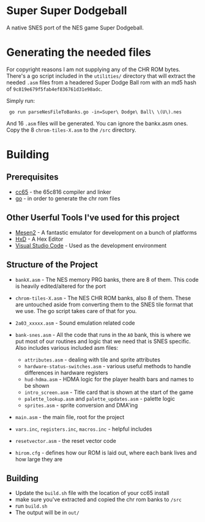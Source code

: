 # Super Super Dodgeball
A native SNES port of the NES game Super Dodgeball.

# Generating the needed files

For copyright reasons I am not supplying any of the CHR ROM bytes.  There's a go script included in the `utilities/` directory that will extract the needed `.asm` files from a headered Super Dodge Ball rom with an md5 hash of `9c819e679f5fab4ef836761d31e98adc`.

Simply run:

` go run parseNesFileToBanks.go -in=Super\ Dodge\ Ball\ \(U\).nes`

And 16 `.asm` files will be generated.  You can ignore the bankx.asm ones.  Copy the 8 `chrom-tiles-X.asm` to the `/src` directory.

# Building

## Prerequisites

* [cc65](https://www.cc65.org/) - the 65c816 compiler and linker
* [go](https://go.dev/) - in order to generate the chr rom files


## Other Userful Tools I've used for this project

* [Mesen2](https://github.com/SourMesen/Mesen2) - A fantastic emulator for development on a bunch of platforms
* [HxD](https://mh-nexus.de/en/hxd/) - A Hex Editor
* [Visual Studio Code](https://code.visualstudio.com/) - Used as the development environment

## Structure of the Project

* `bankX.asm` - The NES memory PRG banks, there are 8 of them.  This code is heavily edited/altered for the port  
* `chrom-tiles-X.asm` - The NES CHR ROM banks, also 8 of them. These are untouched aside from converting them to the SNES tile format that we use.  The go script takes care of that for you.
* `2a03_xxxxx.asm` - Sound emulation related code
* `bank-snes.asm` - All the code that runs in the `A0` bank, this is where we put most of our routines and logic that we need that is SNES specific.  Also includes various included asm files:

  * `attributes.asm` - dealing with tile and sprite attributes
  * `hardware-status-switches.asm` - various useful methods to handle differences in hardware registers
  * `hud-hdma.asm` - HDMA logic for the player health bars and names to be shown
  * `intro_screen.asm` - Title card that is shown at the start of the game
  * `palette_lookup.asm` and `palette_updates.asm` - palette logic
  * `sprites.asm` - sprite conversion and DMA'ing

* `main.asm` - the main file, root for the project
* `vars.inc`, `registers.inc`, `macros.inc` - helpful includes
* `resetvector.asm` - the reset vector code
* `hirom.cfg` - defines how our ROM is laid out, where each bank lives and how large they are

## Building

* Update the `build.sh` file with the location of your cc65 install
* make sure you've extracted and copied the chr rom banks to `/src`
* run `build.sh`
* The output will be in `out/`
